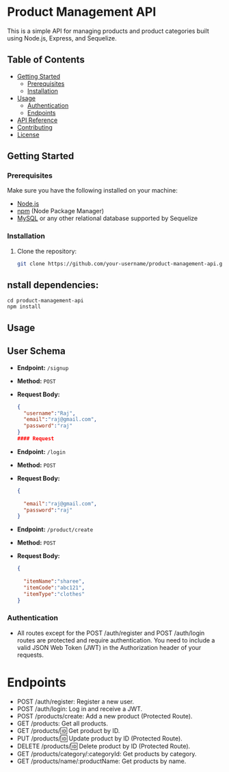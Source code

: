 # Product Management API

This is a simple API for managing products and product categories built using Node.js, Express, and Sequelize.

## Table of Contents

- [Getting Started](#getting-started)
  - [Prerequisites](#prerequisites)
  - [Installation](#installation)
- [Usage](#usage)
  - [Authentication](#authentication)
  - [Endpoints](#endpoints)
- [API Reference](#api-reference)
- [Contributing](#contributing)
- [License](#license)

## Getting Started

### Prerequisites

Make sure you have the following installed on your machine:

- [Node.js](https://nodejs.org/)
- [npm](https://www.npmjs.com/) (Node Package Manager)
- [MySQL](https://www.mysql.com/) or any other relational database supported by Sequelize

### Installation

1. Clone the repository:

   ```bash
   git clone https://github.com/your-username/product-management-api.git

## nstall dependencies:
	cd product-management-api
	npm install
## Usage

## User Schema 
 - **Endpoint:** `/signup`
- **Method:** `POST`
- **Request Body:**

  ```json
  {
    "username":"Raj",
	"email":"raj@gmail.com",
	"password":"raj"
  }
  #### Request

- **Endpoint:** `/login`
- **Method:** `POST`
- **Request Body:**

  ```json
  {
    
	"email":"raj@gmail.com",
	"password":"raj"
  }
  
- **Endpoint:** `/product/create`
- **Method:** `POST`
- **Request Body:**

  ```json
  {
    
	"itemName":"sharee",
	"itemCode":"abc121",
	"itemType":"clothes"
  }


### Authentication
 - All routes except for the POST /auth/register and POST /auth/login routes are protected and require authentication. You need to include a valid JSON Web Token (JWT) in the Authorization header of your requests.

 # Endpoints
 - POST /auth/register: Register a new user.
 - POST /auth/login: Log in and receive a JWT.
 - POST /products/create: Add a new product (Protected Route).
 - GET /products: Get all products.
 - GET /products/:id: Get product by ID.
 - PUT /products/:id: Update product by ID (Protected Route).
 - DELETE /products/:id: Delete product by ID (Protected Route).
 - GET /products/category/:categoryId: Get products by category.
 - GET /products/name/:productName: Get products by name.